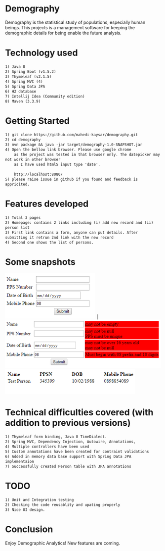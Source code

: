 # Demography
Demography is the statistical study of populations, especially human beings. 
This projects is a management software for keeping the demographic details for
being enable the future analysis.

# Technology used
    1) Java 8
    2) Spring Boot (v1.5.2)
    3) Thymeleaf (v2.1.5)
    4) Spring MVC (4)
    5) Spring Data JPA
    6) H2 database
    7) Intellij Idea (Community edition)
    8) Maven (3.3.9)
    
# Getting Started
    1) git clone https://github.com/mahedi-kaysar/demography.git
    2) cd demography
    3) mvn package && java -jar target/demography-1.0-SNAPSHOT.jar
    4) Open the bellow link browser. Please use google chrome 
        as the project was tested in that browser only. The datepicker may not work in other browser
        as I have used html5 input type 'date'.
    
        http://localhost:8080/
    5) please raise issue in github if you found and feedback is appricited.
# Features developed
    1) Total 3 pages 
    2) Homepage: contains 2 links including (i) add new record and (ii) person list
    3) First link contains a form, anyone can put details. After submitting it retrun 2nd link with the new record
    4) Second one shows the list of persons.
# Some snapshots 
   ![Person Form](/docs/images/personform.PNG?raw=true) |
   ![Form Validation](/docs/images/formvalidation.PNG?raw=true)
   ![Person List](/docs/images/person-list.PNG?raw=true)

# Technical difficulties covered (with addition to previous versions)
    1) Thymeleaf form binding, Java 8 TimeDialect.
    2) Spring MVC, Dependency Injection, Autowire, Annotations,
    4) Multiple controllers have been used
    5) Custom annotations have been created for contraint validations
    6) Added in memory data base support with Spring Data JPA implementaion
    7) Successfully created Person table with JPA annotations
    
# TODO
    1) Unit and Integration testing
    2) Checking the code reusablity and upating properly
    3) Nice UI design.
     
# Conclusion
Enjoy Demographic Analytics! New features are coming.